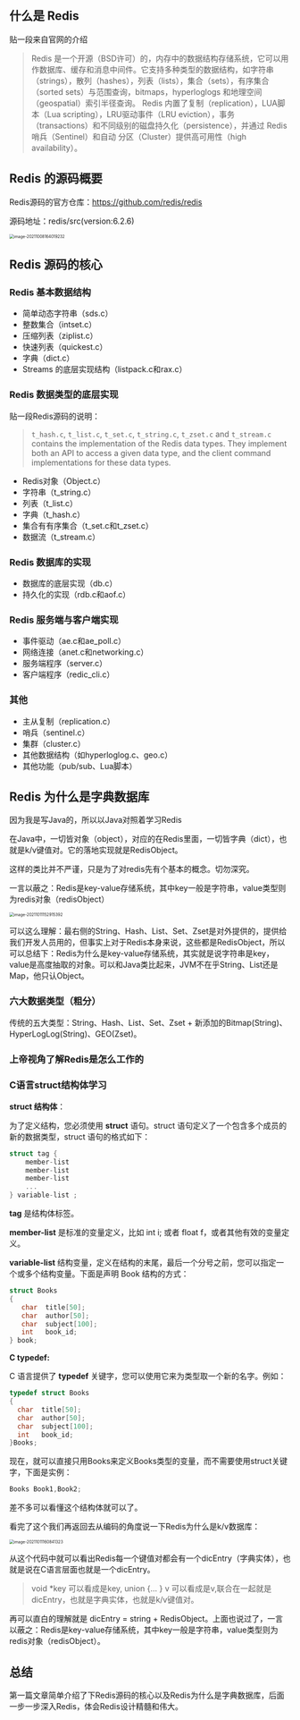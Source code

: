 ## 什么是 Redis

贴一段来自官网的介绍

> Redis 是一个开源（BSD许可）的，内存中的数据结构存储系统，它可以用作数据库、缓存和消息中间件。它支持多种类型的数据结构，如字符串（strings），散列（hashes），列表（lists），集合（sets），有序集合（sorted sets）与范围查询，bitmaps，hyperloglogs 和地理空间（geospatial）索引半径查询。 Redis 内置了复制（replication），LUA脚本（Lua scripting），LRU驱动事件（LRU eviction），事务（transactions）和不同级别的磁盘持久化（persistence），并通过 Redis哨兵（Sentinel）和自动 分区（Cluster）提供高可用性（high availability）。

## Redis 的源码概要

Redis源码的官方仓库：https://github.com/redis/redis

源码地址：redis/src(version:6.2.6)

<img src="/Users/guogoffy/Library/Application Support/typora-user-images/image-20211008164019232.png" alt="image-20211008164019232" style="zoom:50%;" />

## Redis 源码的核心

### Redis 基本数据结构

- 简单动态字符串（sds.c）
- 整数集合（intset.c）
- 压缩列表（ziplist.c）
- 快速列表（quickest.c）
- 字典（dict.c）
- Streams 的底层实现结构（listpack.c和rax.c）

### Redis 数据类型的底层实现

贴一段Redis源码的说明：

> `t_hash.c`, `t_list.c`, `t_set.c`, `t_string.c`, `t_zset.c` and `t_stream.c` contains the implementation of the Redis data types. They implement both an API to access a given data type, and the client command implementations for these data types.

- Redis对象（Object.c）
- 字符串（t_string.c）
- 列表（t_list.c）
- 字典（t_hash.c）
- 集合有有序集合（t_set.c和t_zset.c）
- 数据流（t_stream.c）

### Redis 数据库的实现

- 数据库的底层实现（db.c）
- 持久化的实现（rdb.c和aof.c）

### Redis 服务端与客户端实现

- 事件驱动（ae.c和ae_poll.c）
- 网络连接（anet.c和networking.c）
- 服务端程序（server.c）
- 客户端程序（redic_cli.c）

### 其他

- 主从复制（replication.c）
- 哨兵（sentinel.c）
- 集群（cluster.c）
- 其他数据结构（如hyperloglog.c、geo.c）
- 其他功能（pub/sub、Lua脚本）

## Redis 为什么是字典数据库

因为我是写Java的，所以以Java对照着学习Redis

在Java中，一切皆对象（object），对应的在Redis里面，一切皆字典（dict），也就是k/v键值对。它的落地实现就是RedisObject。

这样的类比并不严谨，只是为了对redis先有个基本的概念。切勿深究。

一言以蔽之：Redis是key-value存储系统，其中key一般是字符串，value类型则为redis对象（redisObject）

<img src="/Users/guogoffy/Library/Application Support/typora-user-images/image-20211011152915392.png" alt="image-20211011152915392" style="zoom:50%;" />



可以这么理解：最右侧的String、Hash、List、Set、Zset是对外提供的，提供给我们开发人员用的，但事实上对于Redis本身来说，这些都是RedisObject，所以可以总结下：Redis为什么是key-value存储系统，其实就是说字符串是key，value是高度抽取的对象。可以和Java类比起来，JVM不在乎String、List还是Map，他只认Object。



### 六大数据类型（粗分）

传统的五大类型：String、Hash、List、Set、Zset + 新添加的Bitmap(String)、HyperLogLog(String)、GEO(Zset)。

### 上帝视角了解Redis是怎么工作的





### C语言**struct**结构体学习

**struct 结构体**：

为了定义结构，您必须使用 **struct** 语句。struct 语句定义了一个包含多个成员的新的数据类型，struct 语句的格式如下：

```c
struct tag { 
    member-list
    member-list 
    member-list  
    ...
} variable-list ;
```

**tag** 是结构体标签。

**member-list** 是标准的变量定义，比如 int i; 或者 float f，或者其他有效的变量定义。

**variable-list** 结构变量，定义在结构的末尾，最后一个分号之前，您可以指定一个或多个结构变量。下面是声明 Book 结构的方式：

```c
struct Books
{
   char  title[50];
   char  author[50];
   char  subject[100];
   int   book_id;
} book;
```

**C typedef:**

C 语言提供了 **typedef** 关键字，您可以使用它来为类型取一个新的名字。例如：

```c
typedef struct Books
{
  char  title[50];
  char  author[50];
  char  subject[100];
  int   book_id;
}Books;
```

现在，就可以直接只用Books来定义Books类型的变量，而不需要使用struct关键字，下面是实例：

```c
Books Book1,Book2;
```

差不多可以看懂这个结构体就可以了。

看完了这个我们再返回去从编码的角度说一下Redis为什么是k/v数据库：

<img src="/Users/guogoffy/Library/Application Support/typora-user-images/image-20211011160841323.png" alt="image-20211011160841323" style="zoom:50%;" />



从这个代码中就可以看出Redis每一个键值对都会有一个dicEntry（字典实体），也就是说在C语言层面也就是一个dicEntry。

> void *key 可以看成是key, union {... } v 可以看成是v,联合在一起就是dicEntry，也就是字典实体，也就是k/v键值对。

再可以直白的理解就是 dicEntry = string + RedisObject。上面也说过了，一言以蔽之：Redis是key-value存储系统，其中key一般是字符串，value类型则为redis对象（redisObject）。

## 总结

第一篇文章简单介绍了下Redis源码的核心以及Redis为什么是字典数据库，后面一步一步深入Redis，体会Redis设计精髓和伟大。







